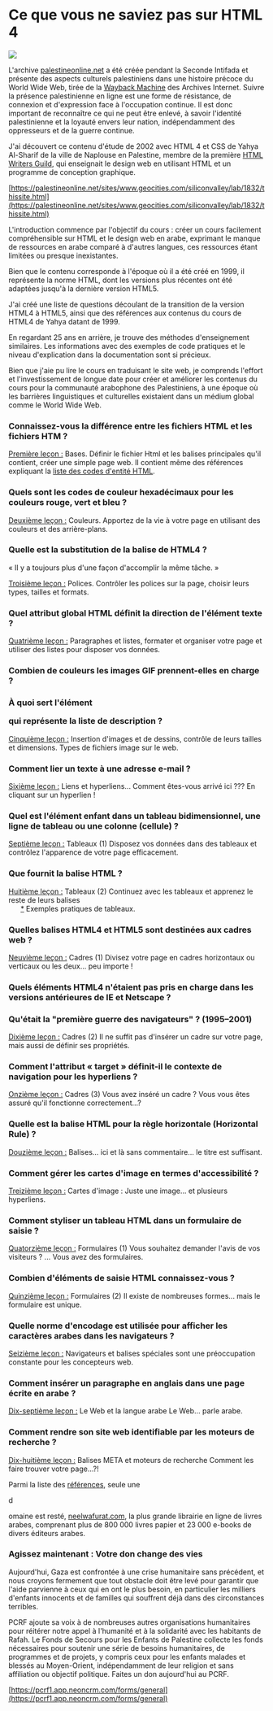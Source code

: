 # Ce que vous ne saviez pas sur HTML 4

![](https://images.prismic.io/syntia/ZntVg5bWFbowe2vl_nablus.png?auto=format,compress?auto=compress,format)

L'archive [palestineonline.net](//palestineonline.net) a été créée pendant la Seconde Intifada et présente des aspects culturels palestiniens dans une histoire précoce du World Wide Web, tirée de la [Wayback Machine](https://web.archive.org/) des Archives Internet. Suivre la présence palestinienne en ligne est une forme de résistance, de connexion et d'expression face à l'occupation continue. Il est donc important de reconnaître ce qui ne peut être enlevé, à savoir l'identité palestinienne et la loyauté envers leur nation, indépendamment des oppresseurs et de la guerre continue.

J'ai découvert ce contenu d'étude de 2002 avec HTML 4 et CSS de Yahya Al-Sharif de la ville de Naplouse en Palestine, membre de la première [HTML Writers Guild](https://hwg.org/resources/faqs/memberFAQ.html), qui enseignait le design web en utilisant HTML et un programme de conception graphique.

[https://palestineonline.net/sites/www.geocities.com/siliconvalley/lab/1832/thissite.html](https://palestineonline.net/sites/www.geocities.com/siliconvalley/lab/1832/thissite.html)

L'introduction commence par l'objectif du cours : créer un cours facilement compréhensible sur HTML et le design web en arabe, exprimant le manque de ressources en arabe comparé à d'autres langues, ces ressources étant limitées ou presque inexistantes.

Bien que le contenu corresponde à l'époque où il a été créé en 1999, il représente la norme HTML, dont les versions plus récentes ont été adaptées jusqu'à la dernière version HTML5.

J'ai créé une liste de questions découlant de la transition de la version HTML4 à HTML5, ainsi que des références aux contenus du cours de HTML4 de Yahya datant de 1999.

En regardant 25 ans en arrière, je trouve des méthodes d'enseignement similaires. Les informations avec des exemples de code pratiques et le niveau d'explication dans la documentation sont si précieux.

Bien que j'aie pu lire le cours en traduisant le site web, je comprends l'effort et l'investissement de longue date pour créer et améliorer les contenus du cours pour la communauté arabophone des Palestiniens, à une époque où les barrières linguistiques et culturelles existaient dans un médium global comme le World Wide Web.

### Connaissez-vous la différence entre les fichiers HTML et les fichiers HTM ?

[Première leçon :](https://palestineonline.net/sites/www.geocities.com/siliconvalley/lab/1832/htutor01.html) Bases. Définir le fichier Html et les balises principales qu'il contient, créer une simple page web. Il contient même des références expliquant la [liste des codes d'entité HTML](https://palestineonline.net/sites/www.geocities.com/siliconvalley/lab/1832/ampersnd.html).

### Quels sont les codes de couleur hexadécimaux pour les couleurs rouge, vert et bleu ?

[Deuxième leçon :](https://palestineonline.net/sites/www.geocities.com/siliconvalley/lab/1832/htutor02.html) Couleurs. Apportez de la vie à votre page en utilisant des couleurs et des arrière-plans.

### Quelle est la substitution de la balise <font> de HTML4 ?

« Il y a toujours plus d'une façon d'accomplir la même tâche. »

[Troisième leçon :](https://palestineonline.net/sites/www.geocities.com/siliconvalley/lab/1832/htutor03.html) Polices. Contrôler les polices sur la page, choisir leurs types, tailles et formats.

### Quel attribut global HTML définit la direction de l'élément texte ?

[Quatrième leçon :](https://palestineonline.net/sites/www.geocities.com/siliconvalley/lab/1832/htutor04.html) Paragraphes et listes, formater et organiser votre page et utiliser des listes pour disposer vos données.

### Combien de couleurs les images GIF prennent-elles en charge ?

### À quoi sert l'élément <dl> qui représente la liste de description ?

[Cinquième leçon :](https://palestineonline.net/sites/www.geocities.com/siliconvalley/lab/1832/htutor05.html) Insertion d'images et de dessins, contrôle de leurs tailles et dimensions. Types de fichiers image sur le web.

### Comment lier un texte à une adresse e-mail ?

[Sixième leçon :](https://palestineonline.net/sites/www.geocities.com/siliconvalley/lab/1832/htutor06.html) Liens et hyperliens... Comment êtes-vous arrivé ici ??? En cliquant sur un hyperlien !

### Quel est l'élément enfant dans un tableau bidimensionnel, une ligne de tableau ou une colonne (cellule) ?

[Septième leçon :](https://palestineonline.net/sites/www.geocities.com/siliconvalley/lab/1832/htutor07.html) Tableaux (1) Disposez vos données dans des tableaux et contrôlez l'apparence de votre page efficacement.

### Que fournit la balise HTML <caption> ?

[Huitième leçon :](https://palestineonline.net/sites/www.geocities.com/siliconvalley/lab/1832/htutor08.html) Tableaux (2) Continuez avec les tableaux et apprenez le reste de leurs balises  
      [\*](https://palestineonline.net/sites/www.geocities.com/siliconvalley/lab/1832/tablexam.html) Exemples pratiques de tableaux.

### Quelles balises HTML4 et HTML5 sont destinées aux cadres web ?

[Neuvième leçon :](https://palestineonline.net/sites/www.geocities.com/siliconvalley/lab/1832/htutor09.html) Cadres (1) Divisez votre page en cadres horizontaux ou verticaux ou les deux... peu importe !

### Quels éléments HTML4 n'étaient pas pris en charge dans les versions antérieures de IE et Netscape ?

### Qu'était la "première guerre des navigateurs" ? (1995–2001)

[Dixième leçon :](https://palestineonline.net/sites/www.geocities.com/siliconvalley/lab/1832/htutor10.html) Cadres (2) Il ne suffit pas d'insérer un cadre sur votre page, mais aussi de définir ses propriétés.

### Comment l'attribut « target » définit-il le contexte de navigation pour les hyperliens ?

[Onzième leçon :](https://palestineonline.net/sites/www.geocities.com/siliconvalley/lab/1832/htutor11.html) Cadres (3) Vous avez inséré un cadre ? Vous vous êtes assuré qu'il fonctionne correctement...?

### Quelle est la balise HTML pour la règle horizontale (Horizontal Rule) ?

[Douzième leçon :](https://palestineonline.net/sites/www.geocities.com/siliconvalley/lab/1832/htutor12.html) Balises... ici et là sans commentaire... le titre est suffisant.

### Comment gérer les cartes d'image en termes d'accessibilité ?

[Treizième leçon :](https://palestineonline.net/sites/www.geocities.com/siliconvalley/lab/1832/htutor13.html) Cartes d'image : Juste une image... et plusieurs hyperliens.

### Comment styliser un tableau HTML dans un formulaire de saisie ?

[Quatorzième leçon :](https://palestineonline.net/sites/www.geocities.com/siliconvalley/lab/1832/htutor14.html) Formulaires (1) Vous souhaitez demander l'avis de vos visiteurs ? ... Vous avez des formulaires.

### Combien d'éléments de saisie HTML connaissez-vous ?

[Quinzième leçon :](https://palestineonline.net/sites/www.geocities.com/siliconvalley/lab/1832/htutor15.html) Formulaires (2) Il existe de nombreuses formes... mais le formulaire est unique.

### Quelle norme d'encodage est utilisée pour afficher les caractères arabes dans les navigateurs ?

[Seizième leçon :](https://palestineonline.net/sites/www.geocities.com/siliconvalley/lab/1832/htutor16.html) Navigateurs et balises spéciales sont une préoccupation constante pour les concepteurs web.

### Comment insérer un paragraphe en anglais dans une page écrite en arabe ?

[Dix-septième leçon :](https://palestineonline.net/sites/www.geocities.com/siliconvalley/lab/1832/htutor17.html) Le Web et la langue arabe Le Web... parle arabe.

### Comment rendre son site web identifiable par les moteurs de recherche ?

[Dix-huitième leçon :](https://palestineonline.net/sites/www.geocities.com/siliconvalley/lab/1832/htutor18.html) Balises META et moteurs de recherche Comment les faire trouver votre page...?!

Parmi la liste des [références](https://palestineonline.net/sites/www.geocities.com/siliconvalley/lab/1832/links.html), seule une

d

omaine est resté, [neelwafurat.com](//neelwafurat.com), la plus grande librairie en ligne de livres arabes, comprenant plus de 800 000 livres papier et 23 000 e-books de divers éditeurs arabes.

### Agissez maintenant : Votre don change des vies

Aujourd'hui, Gaza est confrontée à une crise humanitaire sans précédent, et nous croyons fermement que tout obstacle doit être levé pour garantir que l'aide parvienne à ceux qui en ont le plus besoin, en particulier les milliers d'enfants innocents et de familles qui souffrent déjà dans des circonstances terribles.

PCRF ajoute sa voix à de nombreuses autres organisations humanitaires pour réitérer notre appel à l'humanité et à la solidarité avec les habitants de Rafah. Le Fonds de Secours pour les Enfants de Palestine collecte les fonds nécessaires pour soutenir une série de besoins humanitaires, de programmes et de projets, y compris ceux pour les enfants malades et blessés au Moyen-Orient, indépendamment de leur religion et sans affiliation ou objectif politique. Faites un don aujourd'hui au PCRF.

[https://pcrf1.app.neoncrm.com/forms/general](https://pcrf1.app.neoncrm.com/forms/general)
